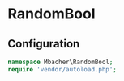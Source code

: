 # RandomBool

## Configuration

```php
namespace Mbacher\RandomBool;
require 'vendor/autoload.php';
```